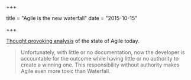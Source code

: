 +++

title = "Agile is the new waterfall"
date = "2015-10-15"

+++

[Thought provoking analysis][1] of the state of Agile today.

> Unfortunately, with little or no documentation, now the developer is accountable for the outcome while having little or no authority to create a winning one. This responsibility without authority makes Agile even more toxic than Waterfall.

[1]: https://medium.com/swlh/agile-is-the-new-waterfall-f7baef5d026d

